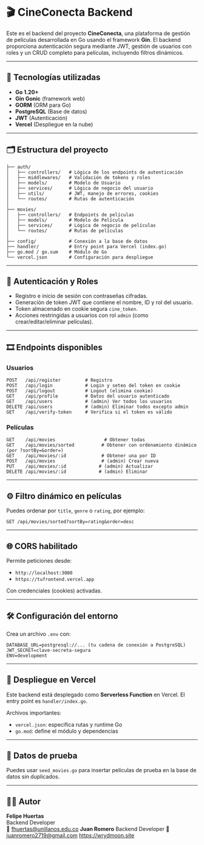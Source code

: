# 🎬 CineConecta Backend

Este es el backend del proyecto **CineConecta**, una plataforma de gestión de películas desarrollada en Go usando el framework **Gin**. El backend proporciona autenticación segura mediante JWT, gestión de usuarios con roles y un CRUD completo para películas, incluyendo filtros dinámicos.

---

## 🚀 Tecnologías utilizadas

- **Go 1.20+**
- **Gin Gonic** (framework web)
- **GORM** (ORM para Go)
- **PostgreSQL** (Base de datos)
- **JWT** (Autenticación)
- **Vercel** (Despliegue en la nube)

---

## 🗂 Estructura del proyecto

```
├── auth/
│   ├── controllers/   # Lógica de los endpoints de autenticación
│   ├── middlewares/   # Validación de tokens y roles
│   ├── models/        # Modelo de Usuario
│   ├── services/      # Lógica de negocio del usuario
│   ├── utils/         # JWT, manejo de errores, cookies
│   └── routes/        # Rutas de autenticación
│
├── movies/
│   ├── controllers/   # Endpoints de películas
│   ├── models/        # Modelo de Película
│   ├── services/      # Lógica de negocio de películas
│   └── routes/        # Rutas de películas
│
├── config/            # Conexión a la base de datos
├── handler/           # Entry point para Vercel (index.go)
├── go.mod / go.sum    # Módulo de Go
└── vercel.json        # Configuración para despliegue
```

---

## 🔐 Autenticación y Roles

- Registro e inicio de sesión con contraseñas cifradas.
- Generación de token JWT que contiene el nombre, ID y rol del usuario.
- Token almacenado en cookie segura `cine_token`.
- Acciones restringidas a usuarios con rol `admin` (como crear/editar/eliminar películas).

---

## 🎞 Endpoints disponibles

### Usuarios
```
POST   /api/register         # Registro
POST   /api/login            # Login y seteo del token en cookie
POST   /api/logout           # Logout (elimina cookie)
GET    /api/profile          # Datos del usuario autenticado
GET    /api/users            # (admin) Ver todos los usuarios
DELETE /api/users            # (admin) Eliminar todos excepto admin
GET    /api/verify-token     # Verifica si el token es válido
```

### Películas
```
GET    /api/movies                  # Obtener todas
GET    /api/movies/sorted          # Obtener con ordenamiento dinámico (por ?sortBy=&order=)
GET    /api/movies/:id             # Obtener una por ID
POST   /api/movies                 # (admin) Crear nueva
PUT    /api/movies/:id            # (admin) Actualizar
DELETE /api/movies/:id            # (admin) Eliminar
```

---

## ⚙️ Filtro dinámico en películas

Puedes ordenar por `title`, `genre` o `rating`, por ejemplo:

```
GET /api/movies/sorted?sortBy=rating&order=desc
```

---

## 🌐 CORS habilitado

Permite peticiones desde:
- `http://localhost:3000`
- `https://tufrontend.vercel.app`

Con credenciales (cookies) activadas.

---

## 🛠 Configuración del entorno

Crea un archivo `.env` con:

```
DATABASE_URL=postgresql://... (tu cadena de conexión a PostgreSQL)
JWT_SECRET=clave-secreta-segura
ENV=development
```

---

## 🚀 Despliegue en Vercel

Este backend está desplegado como **Serverless Function** en Vercel. El entry point es `handler/index.go`.

Archivos importantes:
- `vercel.json`: especifica rutas y runtime Go
- `go.mod`: define el módulo y dependencias

---

## 🧪 Datos de prueba
Puedes usar `seed_movies.go` para insertar películas de prueba en la base de datos sin duplicados.

---

## 👨‍💻 Autor

**Felipe Huertas**  
Backend Developer  
📧 fhuertas@unillanos.edu.co
**Juan Romero**
Backend Developer 
📧 juanromero2719@gmail.com
https://wrydmoon.site
